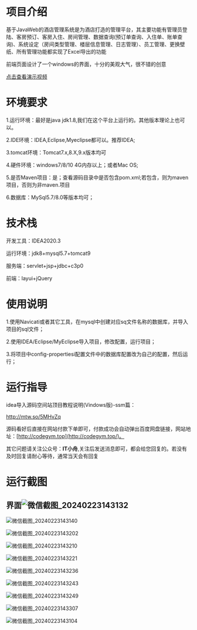 # 项目介绍

基于JavaWeb的酒店管理系统是为酒店打造的管理平台，其主要功能有管理员登陆、客房预订、客房入住、房间管理、数据查询(预订单查询、入住单、账单查询)、系统设定（房间类型管理、楼层信息管理、日志管理）、员工管理、更换壁纸、所有管理功能都实现了Excel导出的功能

前端页面设计了一个windows的界面，十分的美观大气，很不错的创意



[点击查看演示视频](https://www.bilibili.com/video/BV1Qu4m1A7WH/?spm_id_from=333.999.0.0&vd_source=889c0f0075f549c240ac1433b405c567)

# 环境要求

1.运行环境：最好是java jdk1.8,我们在这个平台上运行的。其他版本理论上也可以。 

2.IDE环境：IDEA,Eclipse,Myeclipse都可以。推荐IDEA; 

3.tomcat环境：Tomcat7.x,8.X,9.x版本均可 

4.硬件环境：windows7/8/10 4G内存以上；或者Mac OS; 

5.是否Maven项目：是；查看源码目录中是否包含pom.xml;若包含，则为maven项目，否则为非maven.项目 

6.数据库：MySql5.7/8.0等版本均可；

# 技术栈

开发工具：IDEA2020.3

运行环境：jdk8+mysql5.7+tomcat9

服务端：servlet+jsp+jdbc+c3p0

前端：layui+jQuery

# 使用说明

1.使用Navicati或者其它工具，在mysql中创建对应sq文件名称的数据库，并导入项目的sql文件； 

2.使用IDEA/Eclipse/MyEclipse导入项目，修改配置，运行项目； 

3.将项目中config-propertiesi配置文件中的数据库配置改为自己的配置，然后运行；

# 运行指导

idea导入源码空间站顶目教程说明(Vindows版)-ssm篇：

http://mtw.so/5MHvZq 

源码看好后直接在网站付款下单即可，付款成功会自动弹出百度网盘链接，网站地址：[http://codegym.top](http://codegym.top/)。 

其它问题请关注公众号：**IT小舟**,关注后发送消息即可，都会给您回复的。若没有及时回复请耐心等待，通常当天会有回复

# 运行截图

## 界面![微信截图_20240223143132](https://gulimallcativen.oss-cn-shenzhen.aliyuncs.com/bishe/%E5%BE%AE%E4%BF%A1%E6%88%AA%E5%9B%BE_20240223143132.png)

![微信截图_20240223143140](https://gulimallcativen.oss-cn-shenzhen.aliyuncs.com/bishe/%E5%BE%AE%E4%BF%A1%E6%88%AA%E5%9B%BE_20240223143140.png)

![微信截图_20240223143202](https://gulimallcativen.oss-cn-shenzhen.aliyuncs.com/bishe/%E5%BE%AE%E4%BF%A1%E6%88%AA%E5%9B%BE_20240223143202.png)

![微信截图_20240223143210](https://gulimallcativen.oss-cn-shenzhen.aliyuncs.com/bishe/%E5%BE%AE%E4%BF%A1%E6%88%AA%E5%9B%BE_20240223143210.png)

![微信截图_20240223143221](https://gulimallcativen.oss-cn-shenzhen.aliyuncs.com/bishe/%E5%BE%AE%E4%BF%A1%E6%88%AA%E5%9B%BE_20240223143221.png)

![微信截图_20240223143236](https://gulimallcativen.oss-cn-shenzhen.aliyuncs.com/bishe/%E5%BE%AE%E4%BF%A1%E6%88%AA%E5%9B%BE_20240223143236.png)

![微信截图_20240223143243](https://gulimallcativen.oss-cn-shenzhen.aliyuncs.com/bishe/%E5%BE%AE%E4%BF%A1%E6%88%AA%E5%9B%BE_20240223143243.png)

![微信截图_20240223143249](https://gulimallcativen.oss-cn-shenzhen.aliyuncs.com/bishe/%E5%BE%AE%E4%BF%A1%E6%88%AA%E5%9B%BE_20240223143249.png)

![微信截图_20240223143307](https://gulimallcativen.oss-cn-shenzhen.aliyuncs.com/bishe/%E5%BE%AE%E4%BF%A1%E6%88%AA%E5%9B%BE_20240223143307.png)

![微信截图_20240223143104](https://gulimallcativen.oss-cn-shenzhen.aliyuncs.com/bishe/%E5%BE%AE%E4%BF%A1%E6%88%AA%E5%9B%BE_20240223143104.png)
